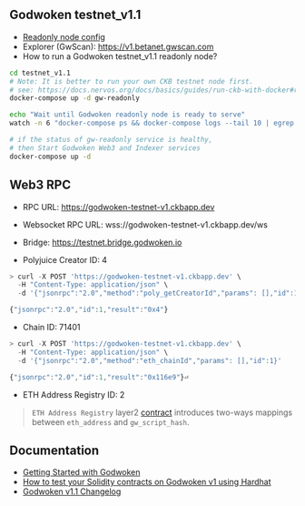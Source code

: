 ## Godwoken testnet_v1.1

* [Readonly node config](./gw-testnet_v1.1-config-readonly.toml)
* Explorer (GwScan): https://v1.betanet.gwscan.com
* How to run a Godwoken testnet_v1.1 readonly node?
```sh
cd testnet_v1.1
# Note: It is better to run your own CKB testnet node first.
# see: https://docs.nervos.org/docs/basics/guides/run-ckb-with-docker#run-a-ckb-testnet-node
docker-compose up -d gw-readonly

echo "Wait until Godwoken readonly node is ready to serve"
watch -n 6 "docker-compose ps && docker-compose logs --tail 10 | egrep 'sync new block'" 

# if the status of gw-readonly service is healthy,
# then Start Godwoken Web3 and Indexer services
docker-compose up -d
```

## Web3 RPC

* RPC URL: https://godwoken-testnet-v1.ckbapp.dev
* Websocket RPC URL: wss://godwoken-testnet-v1.ckbapp.dev/ws
* Bridge: https://testnet.bridge.godwoken.io

* Polyjuice Creator ID: 4
```js
> curl -X POST 'https://godwoken-testnet-v1.ckbapp.dev' \
  -H "Content-Type: application/json" \
  -d '{"jsonrpc":"2.0","method":"poly_getCreatorId","params": [],"id":1}'

{"jsonrpc":"2.0","id":1,"result":"0x4"}
```

* Chain ID: 71401
```js
> curl -X POST 'https://godwoken-testnet-v1.ckbapp.dev' \
  -H "Content-Type: application/json" \
  -d '{"jsonrpc":"2.0","method":"eth_chainId","params": [],"id":1}'

{"jsonrpc":"2.0","id":1,"result":"0x116e9"}⏎ 
```

* ETH Address Registry ID: 2
> `ETH Address Registry` layer2 [contract](https://github.com/nervosnetwork/godwoken-scripts/blob/master/c/contracts/eth_addr_reg.c) introduces two-ways mappings between `eth_address` and `gw_script_hash`.

## Documentation

* [Getting Started with Godwoken](https://startwithnervos.com/godwoken)
* [How to test your Solidity contracts on Godwoken v1 using Hardhat](https://github.com/nervosnetwork/godwoken-tests)
* [Godwoken v1.1 Changelog](https://github.com/nervosnetwork/godwoken/blob/develop/CHANGELOG.md#110---2022-04-2x-release-candidate)

